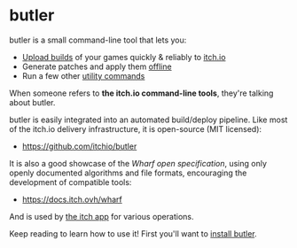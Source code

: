 
# butler

butler is a small command-line tool that lets you:

  * [Upload builds](pushing.md) of your games quickly & reliably to [itch.io](https://itch.io)
  * Generate patches and apply them [offline](offline.md)
  * Run a few other [utility commands](utilities.md)

When someone refers to **the itch.io command-line tools**, they're talking about butler.

butler is easily integrated into an automated build/deploy pipeline. Like most
of the itch.io delivery infrastructure, it is open-source (MIT licensed):

  * <https://github.com/itchio/butler>

It is also a good showcase of the *Wharf open specification*, using only
openly documented algorithms and file formats, encouraging the development
of compatible tools:

  * <https://docs.itch.ovh/wharf>

And is used by [the itch app](https://itch.io/app) for various operations.

Keep reading to learn how to use it! First you'll want to [install butler](installing.md).

